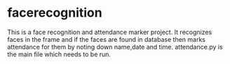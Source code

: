 # facerecognition
This is a face recognition and attendance marker project. It recognizes faces in the frame and if the faces are found in database then marks attendance for them by noting down name,date and time.
attendance.py is the main file which needs to be run.
